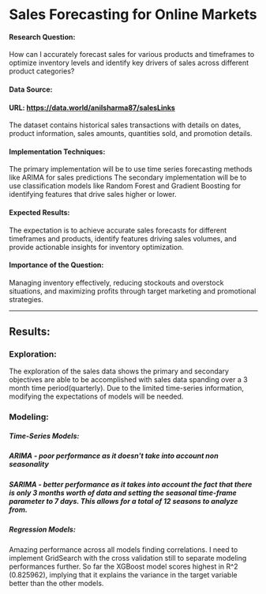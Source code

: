 # Sales Forecasting for Online Markets

#### Research Question:

How can I accurately forecast sales for various products and timeframes to optimize inventory levels and identify key drivers of sales across different product categories?

#### Data Source:

#### URL: https://data.world/anilsharma87/salesLinks

The dataset contains historical sales transactions with details on dates, product information, sales amounts, quantities sold, and promotion details.

#### Implementation Techniques: 

The primary implementation will be to use time series forecasting methods like ARIMA for sales predictions
The secondary implementation will be to use classification models like Random Forest and Gradient Boosting for identifying features that drive sales higher or lower.

#### Expected Results: 

The expectation is to achieve accurate sales forecasts for different timeframes and products, identify features driving sales volumes, and provide actionable insights for inventory optimization.

#### Importance of the Question: 

Managing inventory effectively, reducing stockouts and overstock situations, and maximizing profits through target marketing and promotional strategies.

---
## Results:

### Exploration:
The exploration of the sales data shows the primary and secondary objectives are able to be accomplished with sales data spanding over a 3 month time period(quarterly). Due to the limited time-series information, modifying the expectations of models will be needed.

### Modeling:
##### Time-Series Models:
##### **ARIMA** - poor performance as it doesn't take into account non seasonality

##### **SARIMA** - better performance as it takes into account the fact that there is only 3 months worth of data and setting the seasonal time-frame parameter to 7 days. This allows for a total of 12 seasons to analyze from.

##### Regression Models:
Amazing performance across all models finding correlations.
I need to implement GridSearch with the cross validation still to separate modeling performances further.
So far the XGBoost model scores highest in R^2 (0.825962), implying that it explains the variance in the target variable better than the other models.
